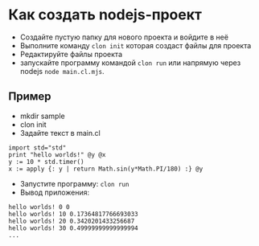 # Как создать nodejs-проект

* Создайте пустую папку для нового проекта и войдите в неё
* Выполните команду `clon init` которая создаст файлы для проекта
* Редактируйте файлы проекта
* запускайте программу командой `clon run` или напрямую через nodejs `node main.cl.mjs`.

## Пример
* mkdir sample
* clon init
* Задайте текст в main.cl
```
import std="std"
print "hello worlds!" @y @x
y := 10 * std.timer()
x := apply {: y | return Math.sin(y*Math.PI/180) :} @y
```
* Запустите программу: `clon run`
* Вывод приложения:
```
hello worlds! 0 0
hello worlds! 10 0.17364817766693033
hello worlds! 20 0.3420201433256687
hello worlds! 30 0.49999999999999994
...
```
